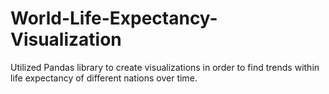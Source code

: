 # World-Life-Expectancy-Visualization
Utilized Pandas library to create visualizations in order to find trends within life expectancy of different nations over time.
